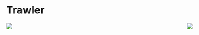 
# Trawler
<img align="left" src="https://github-readme-stats.vercel.app/api?username=trawler&count_private=true&show_icons=true&hide_title=true" />
<img align="right" src="https://github-readme-stats.vercel.app/api/top-langs/?username=trawler&hide_title=true&layout=compact" />

<!--
**trawler/trawler** is a ✨ _special_ ✨ repository because its `README.md` (this file) appears on your GitHub profile.

Here are some ideas to get you started:

- 🔭 I’m currently working on ...
- 🌱 I’m currently learning ...
- 👯 I’m looking to collaborate on ...
- 🤔 I’m looking for help with ...
- 💬 Ask me about ...
- 📫 How to reach me: ...
- 😄 Pronouns: ...
- ⚡ Fun fact: ...
-->
